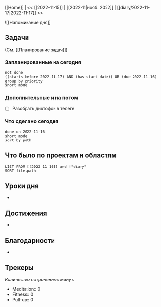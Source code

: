 [[Home]] | << [[2022-11-15]] | [[2022-11|нояб. 2022]] | [[diary/2022-11-17|2022-11-17]] >>

![[Напоминание дня]]
## Задачи
(См. [[Планирование задач]])
### Запланированные на сегодня
```tasks
not done
((starts before 2022-11-17) AND (has start date)) OR (due 2022-11-16)
group by priority
short mode
```
### Дополнительные и на потом
- [ ] Разобрать диктофон в телеге
### Что сделано сегодня
```tasks
done on 2022-11-16
short mode
sort by path
```

## Что было по проектам и областям
```dataview
LIST FROM [[2022-11-16]] and !"diary"
SORT file.path
```

## Уроки дня
- 

## Достижения
- 

## Благодарности
- 

## Трекеры
*Количество потраченных минут.*
- Meditation:: 0
- Fitness:: 0
- Pull-up:: 0
